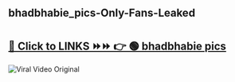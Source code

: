
 ## bhadbhabie_pics-Only-Fans-Leaked

# <h2><a href="https://clipsfans.com/bhadbhabie_pics&ref=git">🔗 Click to LINKS ⏩⏩ 👉 🟢 bhadbhabie pics </a></h2>

<a href="https://clipsfans.com/bhadbhabie_pics&ref=git" rel="nofollow" data-target="animated-image.originalLink"><img src="https://i.ibb.co.com/xMMVF88/686577567.gif" alt="Viral Video Original" style="max-width: 100%; display: inline-block;" data-target="animated-image.originalImage"></a>
